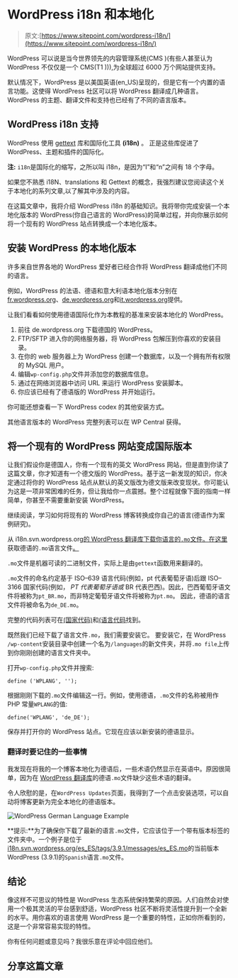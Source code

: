 # WordPress i18n 和本地化

> 原文:[https://www.sitepoint.com/wordpress-i18n/](https://www.sitepoint.com/wordpress-i18n/)

WordPress 可以说是当今世界领先的内容管理系统(CMS )(有些人甚至认为 WordPress 不仅仅是一个 CMS(T1 ))),为全球超过 6000 万个网站提供支持。

默认情况下，WordPress 是以美国英语(en_US)呈现的，但是它有一个内置的语言功能。这使得 WordPress 社区可以将 WordPress 翻译成几种语言。WordPress 的主题、翻译文件和支持也已经有了不同的语言版本。

## WordPress i18n 支持

WordPress 使用 [gettext](http://www.gnu.org/software/gettext/) 库和国际化工具 **(i18n)** 。
正是这些库促进了 WordPress、主题和插件的国际化。

**注:** `i18n`是国际化的缩写，之所以叫 i18n，是因为“I”和“n”之间有 18 个字母。

如果您不熟悉 i18N、translations 和 Gettext 的概念，我强烈建议您阅读这个关于本地化的系列文章,以了解其中涉及的内容。

在这篇文章中，我将介绍 WordPress i18n 的基础知识。我将带你完成安装一个本地化版本的 WordPress(你自己语言的 WordPress)的简单过程，并向你展示如何将一个现有的 WordPress 站点转换成一个本地化版本。

## 安装 WordPress 的本地化版本

许多来自世界各地的 WordPress 爱好者已经合作将 WordPress 翻译成他们不同的语言。

例如，WordPress 的法语、德语和意大利语本地化版本分别在[fr.wordpress.org](http://fr.wordpress.org/)、[de.wordpress.org](http://de.wordpress.org/)和[it.wordpress.org](http://it.wordpress.org/)提供。

让我们看看如何使用德语国际化作为本教程的基准来安装本地化的 WordPress。

1.  前往 de.wordpress.org 下载德国的 WordPress。
2.  FTP/SFTP 进入你的网络服务器，将 WordPress 包解压到你喜欢的安装目录。
3.  在你的 web 服务器上为 WordPress 创建一个数据库，以及一个拥有所有权限的 MySQL 用户。
4.  编辑`wp-config.php`文件并添加您的数据库信息。
5.  通过在网络浏览器中访问 URL 来运行 WordPress 安装脚本。
6.  你应该已经有了德语版的 WordPress 并开始运行。

你可能还想查看一下 WordPress codex 的其他安装方式。

其他语言版本的 WordPress 完整列表可以在 WP Central 获得。

## 将一个现有的 WordPress 网站变成国际版本

让我们假设你是德国人，你有一个现有的英文 WordPress 网站，但是直到你读了这篇文章，你才知道有一个德文版的 WordPress。基于这一新发现的知识，你决定通过将你的 WordPress 站点从默认的英文版改为德文版来改变现状。你可能认为这是一项非常困难的任务，但让我给你一点震撼。整个过程就像下面的指南一样简单，你甚至不需要重新安装 WordPress。

继续阅读，学习如何将现有的 WordPress 博客转换成你自己的语言(德语作为案例研究)。

从 i18n.svn.wordpress.org[的 WordPress 翻译库下载你语言的`.mo`文件。在这里](http://i18n.svn.wordpress.org/)获取德语的`.mo`语言文件[。](http://i18n.svn.wordpress.org/de_DE/trunk/messages/de_DE.mo)

`.mo`文件是机器可读的二进制文件，实际上是由`gettext`函数用来翻译的。

`.mo`文件的命名约定基于 ISO–639 语言代码(例如，pt 代表葡萄牙语)后跟 ISO–3166 国家代码(例如， *PT 代表葡萄牙语或* BR 代表巴西)。因此，巴西葡萄牙语文件将被称为`pt_BR.mo`，而非特定葡萄牙语文件将被称为`pt.mo`。
因此，德语的语言文件将被命名为`de_DE.mo`。

完整的代码列表可在[(国家代码)](http://www.gnu.org/software/gettext/manual/html_chapter/gettext_16.html#Country-Codes)和[(语言代码](http://www.gnu.org/software/gettext/manual/html_chapter/gettext_16.html#Language-Codes)找到。

既然我们已经下载了语言文件`.mo`，我们需要安装它。
要安装它，在 WordPress `/wp-content`安装目录中创建一个名为`/languages`的新文件夹，并将`.mo file`上传到你刚刚创建的语言文件夹中。

打开`wp-config.php`文件并搜索:

```
define ('WPLANG', '');

```

根据刚刚下载的`.mo`文件编辑这一行。例如，使用德语，`.mo`文件的名称被用作 PHP 常量`WPLANG`的值:

```
define('WPLANG', 'de_DE');

```

保存并打开你的 WordPress 站点。它现在应该以新安装的德语显示。

### 翻译时要记住的一些事情

我发现在将我的一个博客本地化为德语后，一些术语仍然显示在英语中。原因很简单，因为在 [WordPress 翻译库](http://i18n.svn.wordpress.org)的德语`.mo`文件缺少这些术语的翻译。

令人欣慰的是，在`WordPress Updates`页面，我得到了一个点击安装选项，可以自动将博客更新为完全本地化的德语版本。

![WordPress German Language Example](../Images/ce6153edd966f8d7a115cb36e578efd5.png)

**提示:**为了确保你下载了最新的语言`.mo`文件，它应该位于一个带有版本标签的文件夹中。一个例子是位于[i18n.svn.wordpress.org/es_ES/tags/3.9.1/messages/es_ES.mo](http://i18n.svn.wordpress.org/es_ES/tags/3.9.1/messages/es_ES.mo)的当前版本 WordPress (3.9.1)的`Spanish`语言`.mo`文件。

## 结论

像这样不可思议的特性是 WordPress 生态系统保持繁荣的原因。人们自然会对使用一个极其灵活的平台感到舒适，WordPress 社区不断将灵活性提升到一个全新的水平。用你喜欢的语言使用 WordPress 是一个重要的特性，正如你所看到的，这是一个非常容易实现的特性。

你有任何问题或意见吗？我很乐意在评论中回应他们。

## 分享这篇文章